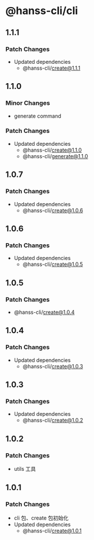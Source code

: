 # @hanss-cli/cli

## 1.1.1

### Patch Changes

- Updated dependencies
  - @hanss-cli/create@1.1.1

## 1.1.0

### Minor Changes

- generate command

### Patch Changes

- Updated dependencies
  - @hanss-cli/create@1.1.0
  - @hanss-cli/generate@1.1.0

## 1.0.7

### Patch Changes

- Updated dependencies
  - @hanss-cli/create@1.0.6

## 1.0.6

### Patch Changes

- Updated dependencies
  - @hanss-cli/create@1.0.5

## 1.0.5

### Patch Changes

- @hanss-cli/create@1.0.4

## 1.0.4

### Patch Changes

- Updated dependencies
  - @hanss-cli/create@1.0.3

## 1.0.3

### Patch Changes

- Updated dependencies
  - @hanss-cli/create@1.0.2

## 1.0.2

### Patch Changes

- utils 工具

## 1.0.1

### Patch Changes

- cli 包、create 包初始化
- Updated dependencies
  - @hanss-cli/create@1.0.1
